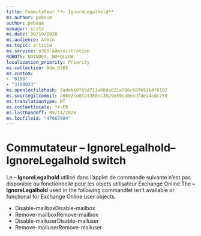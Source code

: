 ```yaml
---
title: Commutateur **– IgnoreLegalhold**
ms.author: pebaum
author: pebaum
manager: scotv
ms.date: 08/10/2020
ms.audience: Admin
ms.topic: article
ms.service: o365-administration
ROBOTS: NOINDEX, NOFOLLOW
localization_priority: Priority
ms.collection: Adm_O365
ms.custom:
- "6150"
- "3100023"
ms.openlocfilehash: 3adeb60f65d711a08da821a786c68fb51b4f8102
ms.sourcegitcommit: c6692ce0fa1358ec3529e59ca0ecdfdea4cdc759
ms.translationtype: HT
ms.contentlocale: fr-FR
ms.lasthandoff: 09/14/2020
ms.locfileid: "47667984"
---
```

# <a name="ignorelegalhold-switch"></a><span data-ttu-id="a1be5-102">Commutateur **– IgnoreLegalhold**</span><span class="sxs-lookup"><span data-stu-id="a1be5-102">**–IgnoreLegalhold** switch</span></span>

<span data-ttu-id="a1be5-103">Le **– IgnoreLegalhold** utilisé dans l’applet de commande suivante n’est pas disponible ou fonctionnelle pour les objets utilisateur Exchange Online.</span><span class="sxs-lookup"><span data-stu-id="a1be5-103">The **–IgnoreLegalhold** used in the following commandlet isn't available or functional for Exchange Online user objects.</span></span>

- <span data-ttu-id="a1be5-104">Disable-mailbox</span><span class="sxs-lookup"><span data-stu-id="a1be5-104">Disable-mailbox</span></span>
- <span data-ttu-id="a1be5-105">Remove-mailbox</span><span class="sxs-lookup"><span data-stu-id="a1be5-105">Remove-mailbox</span></span>
- <span data-ttu-id="a1be5-106">Disable-mailuser</span><span class="sxs-lookup"><span data-stu-id="a1be5-106">Disable-mailuser</span></span>
- <span data-ttu-id="a1be5-107">Remove-mailuser</span><span class="sxs-lookup"><span data-stu-id="a1be5-107">Remove-mailuser</span></span>